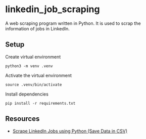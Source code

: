 # linkedin_job_scraping

A web scraping program written in Python. It is used to scrap the information of jobs in LinkedIn.

## Setup

Create virtual environment
```
python3 -m venv .venv
```

Activate the virtual environment
```
source .venv/bin/activate
```

Install dependencies
```
pip install -r requirements.txt
```

## Resources
- [Scrape LinkedIn Jobs using Python (Save Data in CSV)](https://www.scrapingdog.com/blog/scrape-linkedin-jobs/)